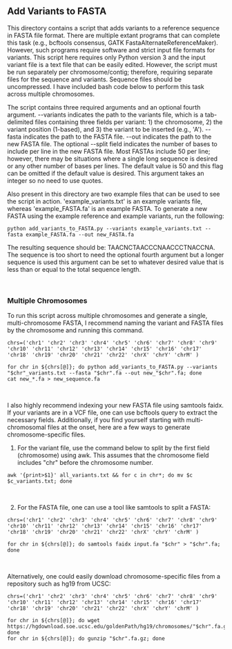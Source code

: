## Add Variants to FASTA

This directory contains a script that adds variants to a reference sequence in FASTA file format. There are multiple extant programs that can complete this task (e.g., bcftools consensus, GATK FastaAlternateReferenceMaker). However, such programs require software and strict input file formats for variants. This script here requires only Python version 3 and the input variant file is a text file that can be easily edited. However, the script must be run separately per chromosome/contig; therefore, requiring separate files for the sequence and variants. Sequence files should be uncompressed. I have included bash code below to perform this task across multiple chromosomes.

The script contains three required arguments and an optional fourth argument. --variants indicates the path to the variants file, which is a tab-delimited files containing three fields per variant: 1) the chromosome, 2) the variant position (1-based), and 3) the variant to be inserted (e.g., 'A'). --fasta indicates the path to the FASTA file. --out indicates the path to the new FASTA file. The optional --split field indicates the number of bases to include per line in the new FASTA file. Most FASTAs include 50 per line; however, there may be situations where a single long sequence is desired or any other number of bases per lines. The default value is 50 and this flag can be omitted if the default value is desired. This argument takes an integer so no need to use quotes.

Also present in this directory are two example files that can be used to see the script in action. 'example_variants.txt' is an example variants file, whereas 'example_FASTA.fa' is an example FASTA. To generate a new FASTA using the example reference and example variants, run the following:

```
python add_variants_to_FASTA.py --variants example_variants.txt --fasta example_FASTA.fa --out new_FASTA.fa
```

The resulting sequence should be: TAACNCTAACCCNAACCCTNACCNA. The sequence is too short to need the optional fourth argument but a longer sequence is used this argument can be set to whatever desired value that is less than or equal to the total sequence length.

<br/>

### Multiple Chromosomes

To run this script across multiple chromosomes and generate a single, multi-chromosome FASTA, I recommend naming the variant and FASTA files by the chromosome and running this command.

```
chrs=('chr1' 'chr2' 'chr3' 'chr4' 'chr5' 'chr6' 'chr7' 'chr8' 'chr9' 'chr10' 'chr11' 'chr12' 'chr13' 'chr14' 'chr15' 'chr16' 'chr17' 'chr18' 'chr19' 'chr20' 'chr21' 'chr22' 'chrX' 'chrY' 'chrM' )

for chr in ${chrs[@]}; do python add_variants_to_FASTA.py --variants "$chr"_variants.txt --fasta "$chr".fa --out new_"$chr".fa; done
cat new_*.fa > new_sequence.fa
```

<br/>

I also highly recommend indexing your new FASTA file using samtools faidx. If your variants are in a VCF file, one can use bcftools query to extract the necessary fields. Additionally, if you find yourself starting with multi-chromosomal files at the onset, here are a few ways to generate chromosome-specific files.

1) For the variant file, use the command below to split by the first field (chromosome) using awk. This assumes that the chromosome field includes "chr" before the chromosome number.

```
awk '{print>$1}' all_variants.txt && for c in chr*; do mv $c $c_variants.txt; done
```

<br/>

2) For the FASTA file, one can use a tool like samtools to split a FASTA:

```
chrs=('chr1' 'chr2' 'chr3' 'chr4' 'chr5' 'chr6' 'chr7' 'chr8' 'chr9' 'chr10' 'chr11' 'chr12' 'chr13' 'chr14' 'chr15' 'chr16' 'chr17' 'chr18' 'chr19' 'chr20' 'chr21' 'chr22' 'chrX' 'chrY' 'chrM' )

for chr in ${chrs[@]}; do samtools faidx input.fa "$chr" > "$chr".fa; done
```

<br/>

Alternatively, one could easily download chromosome-specific files from a repository such as hg19 from UCSC:

```
chrs=('chr1' 'chr2' 'chr3' 'chr4' 'chr5' 'chr6' 'chr7' 'chr8' 'chr9' 'chr10' 'chr11' 'chr12' 'chr13' 'chr14' 'chr15' 'chr16' 'chr17' 'chr18' 'chr19' 'chr20' 'chr21' 'chr22' 'chrX' 'chrY' 'chrM' )

for chr in ${chrs[@]}; do wget https://hgdownload.soe.ucsc.edu/goldenPath/hg19/chromosomes/"$chr".fa.gz; done
for chr in ${chrs[@]}; do gunzip "$chr".fa.gz; done
```
